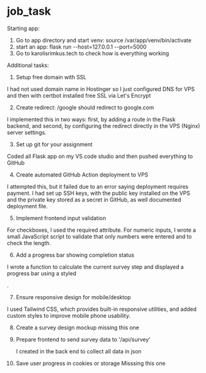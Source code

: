 # job_task

Starting app:
1. Go to app directory and start venv: source /var/app/venv/bin/activate
2. start an app: flask run --host=127.0.0.1 --port=5000
3. Go to karolisrimkus.tech to check how is everything working

Additional tasks:

1. Setup free domain with SSL

I had not used domain name in Hostinger so I just configured DNS for VPS and then with certbot installed free SSL via Let's Encrypt

2. Create redirect: /google should redirect to google.com
   
I implemented this in two ways: first, by adding a route in the Flask backend, and second, by configuring the redirect directly in the VPS (Nginx) server settings.

3. Set up git for your assignment

Coded all Flask app on my VS code studio and then pushed everything to GitHub

4. Create automated GitHub Action deployment to VPS

I attempted this, but it failed due to an error saying deployment requires payment. I had set up SSH keys, with the public key installed on the VPS and the private key stored as a secret in GitHub, as well documented deployment file.

5. Implement frontend input validation

For checkboxes, I used the required attribute. For numeric inputs, I wrote a small JavaScript script to validate that only numbers were entered and to check the length.

6. Add a progress bar showing completion status

I wrote a function to calculate the current survey step and displayed a progress bar using a styled <div>.

7. Ensure responsive design for mobile/desktop

I used Tailwind CSS, which provides built-in responsive utilities, and added custom styles to improve mobile phone usability.

8. Create a survey design mockup
missing this one

9. Prepare frontend to send survey data to '/api/survey'

    I created in the back end to collect all data in json

10. Save user progress in cookies or storage
    Misssing this one
